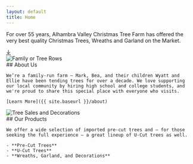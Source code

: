```yaml
---
layout: default
title: Home
---
```


<section class="hero-landing">
  <div class="hero-content">
    <p>For over 55 years, Alhambra Valley Christmas Tree Farm has offered the very best quality Christmas Trees, Wreaths and Garland on the Market.</p>
    <a href="#about" class="scroll-down">↓</a>
  </div>
</section>

<section id="about" class="section">
  <img src="{{ site.baseurl }}/assets/images/home-2.jpg" alt="Family or Tree Rows">
  <div class="section-text">
    ## About Us

    We’re a family-run farm — Mark, Bea, and their children Wyatt and Ellie have been tending trees for over a decade. We love supporting our local community by hiring high school and college students, and we're proud to share this special place with everyone who visits.

    [Learn More]({{ site.baseurl }}/about)
  </div>
</section>

<section class="section">
  <img src="{{ site.baseurl }}/assets/images/home-3.jpg" alt="Tree Sales and Decorations">
  <div class="section-text">
    ## Our Products

    We offer a wide selection of imported pre-cut trees and — for those seeking the full experience — a great lineup of U-Cut trees as well.

    - **Pre-Cut Trees**
    - **U-Cut Trees**
    - **Wreaths, Garland, and Decorations**
  </div>
</section>
